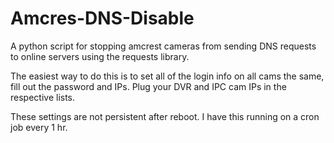 # Amcres-DNS-Disable
A python script for stopping amcrest cameras from sending DNS requests to online servers using the requests library.

The easiest way to do this is to set all of the login info on all cams the same, fill out the password and IPs. Plug your DVR and IPC cam IPs in the respective lists.

These settings are not persistent after reboot. I have this running on a cron job every 1 hr.
